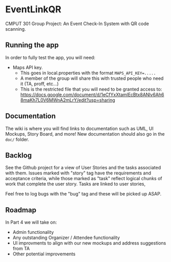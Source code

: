 # EventLinkQR
CMPUT 301 Group Project: An Event Check-In System with QR code scanning.

## Running the app
In order to fully test the app, you will need:
- Maps API key.
  - This goes in local.properties with the format `MAPS_API_KEY=.....`
  - A member of the group will share this with trusted people who need it (TA, proff, etc...)
  - This is the restricted file that you will need to be granted access to: https://docs.google.com/document/d/1eCfYxXtamlEcBtx8ANlv6Ah68maKh7L0V6MWnA2mLrY/edit?usp=sharing

## Documentation
The wiki is where you will find links to documentation such as UML, UI Mockups, Story Board, and more! New documentation should also go in the `doc/` folder.

## Backlog
See the Github project for a view of User Stories and the tasks associated with them. Issues marked with "story" tag have the requirements and acceptance criteria, while those marked as "task" reflect logical chunks of work that complete the user story. Tasks are linked to user stories,

Feel free to log bugs with the "bug" tag and these will be picked up ASAP. 

## Roadmap
In Part 4 we will take on:
- Admin functionality
- Any outstanding Organizer / Attendee functionality
- UI improvments to align with our new mockups and address suggestions from TA
- Other potential improvements
